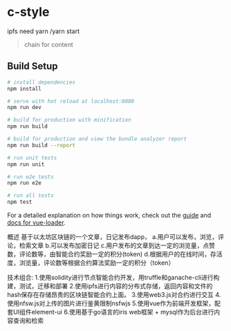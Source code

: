 # c-style
ipfs need yarn /yarn start
> chain for content

## Build Setup

``` bash
# install dependencies
npm install

# serve with hot reload at localhost:8080
npm run dev

# build for production with minification
npm run build

# build for production and view the bundle analyzer report
npm run build --report

# run unit tests
npm run unit

# run e2e tests
npm run e2e

# run all tests
npm test
```

For a detailed explanation on how things work, check out the [guide](http://vuejs-templates.github.io/webpack/) and [docs for vue-loader](http://vuejs.github.io/vue-loader).


概述
基于以太坊区块链的一个文章，日记发布dapp，
a.用户可以发布，浏览，评论，检索文章
b.可以发布加密日记
c.用户发布的文章到达一定的浏览量，点赞数，评论数等，由智能合约奖励一定的积分(token)
d.根据用户的在线时间，存活度，浏览量，评论数等根据合约算法奖励一定的积分（token）

技术组合:
1.使用solidity进行节点智能合约开发，用truffle和ganache-cli进行构建，测试，迁移和部署
2.使用ipfs进行内容的分布式存储，返回内容和文件的hash保存在存储昂贵的区块链智能合约上面。
3.使用web3.js对合约进行交互
4.使用nfsw.js对上传的图片进行鉴黄限制nsfwjs
5.使用vue作为前端开发框架，配套UI组件element-ui
6.使用基于go语言的iris web框架 + mysql作为后台进行内容查询和检索


